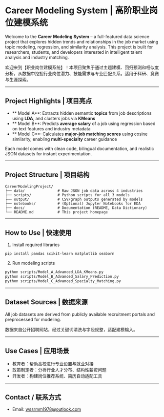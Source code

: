 #  Career Modeling System | 高阶职业岗位建模系统

Welcome to the **Career Modeling System** – a full-featured data science project that explores hidden trends and relationships in the job market using topic modeling, regression, and similarity analysis. This project is built for researchers, students, and developers interested in intelligent talent analysis and industry matching.

欢迎来到【职业岗位建模系统】！本项目聚焦于通过主题建模、回归预测和相似度分析，从数据中挖掘行业岗位潜力、技能需求与专业匹配关系。适用于科研、竞赛与生涯探索。

---

##  Project Highlights | 项目亮点

- **  Model A**: Extracts hidden semantic **topics** from job descriptions using **LDA**, and clusters jobs via **KMeans**  
- **  Model B**: Predicts **average salary** of a job using regression based on text features and industry metadata  
- **  Model C**: Calculates **major-job matching scores** using cosine similarity, enabling **multi-specialty** career guidance  

Each model comes with clean code, bilingual documentation, and realistic JSON datasets for instant experimentation.

---

## Project Structure | 项目结构

```
CareerModelingProject/
├── data/               # Raw JSON job data across 4 industries
├── scripts/            # Python scripts for all 3 models
├── output/             # CSV/graph outputs generated by models
├── notebooks/          # (Optional) Jupyter Notebooks for EDA
├── docs/               # Documentation (README, Data Dictionary)
└── README.md           # This project homepage
```

---

##  How to Use | 快速使用

1.  Install required libraries

```bash
pip install pandas scikit-learn matplotlib seaborn
```

2.  Run modeling scripts

```bash
python scripts/Model_A_Advanced_LDA_KMeans.py
python scripts/Model_B_Advanced_Salary_Prediction.py
python scripts/Model_C_Advanced_Specialty_Matching.py
```

---

##  Dataset Sources | 数据来源

All job datasets are derived from publicly available recruitment portals and preprocessed for modeling.

数据来自公开招聘网站，经过关键词清洗与字段规整，适配建模输入。

---

##  Use Cases | 应用场景

-  教育者：帮助高校进行专业设置与就业对接  
-  政策制定者：分析行业人才分布、结构性薪资问题  
-  开发者：构建岗位推荐系统、简历自动适配工具  

---

##  Contact / 联系方式
- Email: wssrmm1978@outlook.com